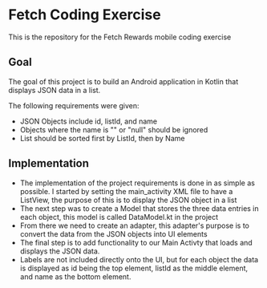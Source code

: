 # Fetch Coding Exercise
This is the repository for the Fetch Rewards mobile coding exercise

## Goal
The goal of this project is to build an Android application in Kotlin that displays JSON data in a list.

The following requirements were given:
* JSON Objects include id, listId, and name
* Objects where the name is "" or "null" should be ignored
* List should be sorted first by ListId, then by Name


## Implementation
* The implementation of the project requirements is done in as simple as possible. I started by setting the main_activity XML file to have a ListView, the purpose of this is to display the JSON object in a list
* The next step was to create a Model that stores the three data entries in each object, this model is called DataModel.kt in the project
* From there we need to create an adapter, this adapter's purpose is to convert the data from the JSON objects into UI elements
* The final step is to add functionality to our Main Activty that loads and displays the JSON data.
* Labels are not included directly onto the UI, but for each object the data is displayed as id being the top element, listId as the middle element, and name as the bottom element.
